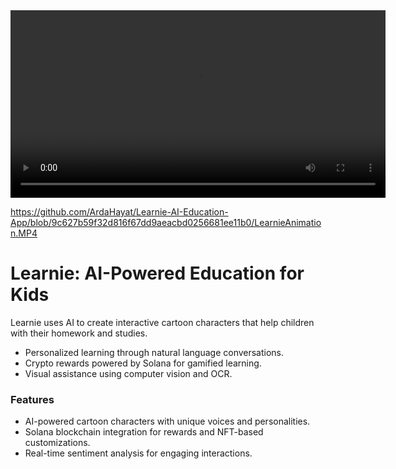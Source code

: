<video width="600" controls>
  <source src="https://github.com/ArdaHayat/Learnie-AI-Education-App/raw/9c627b59f32d816f67dd9aeacbd0256681ee11b0/LearnieAnimation.MP4" type="video/mp4">
  Your browser does not support the video tag.
</video>

https://github.com/ArdaHayat/Learnie-AI-Education-App/blob/9c627b59f32d816f67dd9aeacbd0256681ee11b0/LearnieAnimation.MP4
# Learnie: AI-Powered Education for Kids
Learnie uses AI to create interactive cartoon characters that help children with their homework and studies. 
- Personalized learning through natural language conversations.
- Crypto rewards powered by Solana for gamified learning.
- Visual assistance using computer vision and OCR.

### Features
- AI-powered cartoon characters with unique voices and personalities.
- Solana blockchain integration for rewards and NFT-based customizations.
- Real-time sentiment analysis for engaging interactions.
